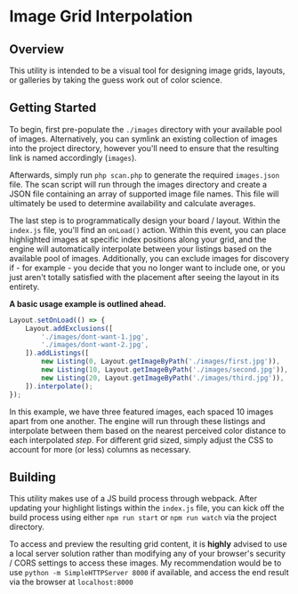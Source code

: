 # Image Grid Interpolation

## Overview

This utility is intended to be a visual tool for designing image grids, layouts, or galleries by taking the
guess work out of color science.

## Getting Started

To begin, first pre-populate the `./images` directory with your available pool of images. Alternatively,
you can symlink an existing collection of images into the project directory, however you'll need to ensure that
the resulting link is named accordingly (`images`).

Afterwards, simply run `php scan.php` to generate the required `images.json` file. The scan script will
run through the images directory and create a JSON file containing an array of supported image file names. This file
will ultimately be used to determine availability and calculate averages.

The last step is to programmatically design your board / layout. Within the `index.js` file, you'll find
an `onLoad()` action. Within this event, you can place highlighted images at specific index positions along your grid,
and the engine will automatically interpolate between your listings based on the available pool of images.
Additionally, you can exclude images for discovery if - for example - you decide that you no longer want
to include one, or you just aren't totally satisfied with the placement after seeing the layout in its entirety.

**A basic usage example is outlined ahead.**

```js
Layout.setOnLoad(() => {
    Layout.addExclusions([
        './images/dont-want-1.jpg',
        './images/dont-want-2.jpg',
    ]).addListings([
        new Listing(0, Layout.getImageByPath('./images/first.jpg')),
        new Listing(10, Layout.getImageByPath('./images/second.jpg')),
        new Listing(20, Layout.getImageByPath('./images/third.jpg')),
    ]).interpolate();
});
```

In this example, we have three featured images, each spaced 10 images apart from one another. The engine
will run through these listings and interpolate between them based on the nearest perceived color distance to
each interpolated *step*. For different grid sized, simply adjust the CSS to account for more (or less) columns
as necessary.

## Building

This utility makes use of a JS build process through webpack. After updating your highlight listings within the
`index.js` file, you can kick off the build process using either `npm run start` or `npm run watch` via the project
directory.

To access and preview the resulting grid content, it is **highly** advised to use a local server solution rather than
modifying any of your browser's security / CORS settings to access these images. My recommendation would be to use
`python -m SimpleHTTPServer 8000` if available, and access the end result via the browser at `localhost:8000`